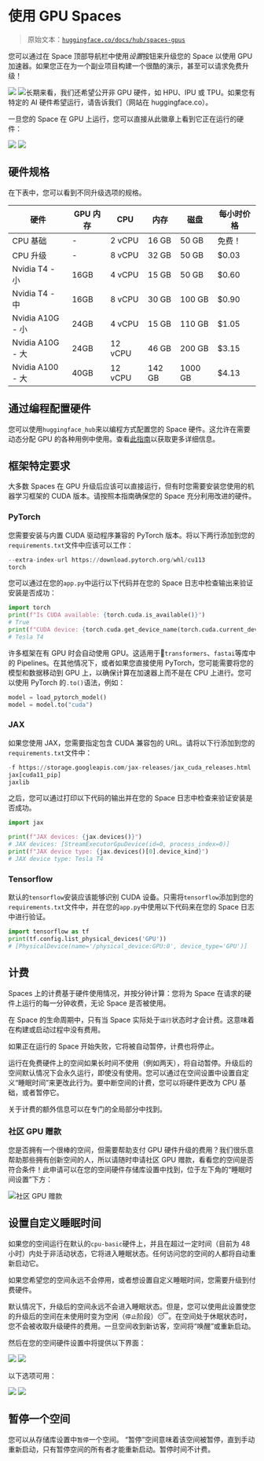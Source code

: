 # 使用 GPU Spaces

> 原始文本：[`huggingface.co/docs/hub/spaces-gpus`](https://huggingface.co/docs/hub/spaces-gpus)

您可以通过在 Space 顶部导航栏中使用*设置*按钮来升级您的 Space 以使用 GPU 加速器。如果您正在为一个副业项目构建一个很酷的演示，甚至可以请求免费升级！

![](img/f250872d73732a4ae6f12dd2dfa240d2.png) ![](img/666b57cb00f4f222cf0073074268799c.png)长期来看，我们还希望公开非 GPU 硬件，如 HPU、IPU 或 TPU。如果您有特定的 AI 硬件希望运行，请告诉我们（网站在 huggingface.co）。

一旦您的 Space 在 GPU 上运行，您可以直接从此徽章上看到它正在运行的硬件：

![](img/68b2c747962ca5143f60782b8531081c.png) ![](img/bb429b5fd1102e9c89033e8c763fb07f.png)

## 硬件规格

在下表中，您可以看到不同升级选项的规格。

| **硬件** | **GPU 内存** | **CPU** | **内存** | **磁盘** | **每小时价格** |
| --- | --- | --- | --- | --- | --- |
| CPU 基础 | - | 2 vCPU | 16 GB | 50 GB | 免费！ |
| CPU 升级 | - | 8 vCPU | 32 GB | 50 GB | $0.03 |
| Nvidia T4 - 小 | 16GB | 4 vCPU | 15 GB | 50 GB | $0.60 |
| Nvidia T4 - 中 | 16GB | 8 vCPU | 30 GB | 100 GB | $0.90 |
| Nvidia A10G - 小 | 24GB | 4 vCPU | 15 GB | 110 GB | $1.05 |
| Nvidia A10G - 大 | 24GB | 12 vCPU | 46 GB | 200 GB | $3.15 |
| Nvidia A100 - 大 | 40GB | 12 vCPU | 142 GB | 1000 GB | $4.13 |

## 通过编程配置硬件

您可以使用`huggingface_hub`来以编程方式配置您的 Space 硬件。这允许在需要动态分配 GPU 的各种用例中使用。查看[此指南](https://huggingface.co/docs/huggingface_hub/main/en/guides/manage_spaces)以获取更多详细信息。

## 框架特定要求

大多数 Spaces 在 GPU 升级后应该可以直接运行，但有时您需要安装您使用的机器学习框架的 CUDA 版本。请按照本指南确保您的 Space 充分利用改进的硬件。

### PyTorch

您需要安装与内置 CUDA 驱动程序兼容的 PyTorch 版本。将以下两行添加到您的`requirements.txt`文件中应该可以工作：

```py
--extra-index-url https://download.pytorch.org/whl/cu113
torch
```

您可以通过在您的`app.py`中运行以下代码并在您的 Space 日志中检查输出来验证安装是否成功：

```py
import torch
print(f"Is CUDA available: {torch.cuda.is_available()}")
# True
print(f"CUDA device: {torch.cuda.get_device_name(torch.cuda.current_device())}")
# Tesla T4
```

许多框架在有 GPU 时会自动使用 GPU。这适用于🤗`transformers`、`fastai`等库中的 Pipelines。在其他情况下，或者如果您直接使用 PyTorch，您可能需要将您的模型和数据移动到 GPU 上，以确保计算在加速器上而不是在 CPU 上进行。您可以使用 PyTorch 的`.to()`语法，例如：

```py
model = load_pytorch_model()
model = model.to("cuda")
```

### JAX

如果您使用 JAX，您需要指定包含 CUDA 兼容包的 URL。请将以下行添加到您的`requirements.txt`文件中：

```py
-f https://storage.googleapis.com/jax-releases/jax_cuda_releases.html
jax[cuda11_pip]
jaxlib
```

之后，您可以通过打印以下代码的输出并在您的 Space 日志中检查来验证安装是否成功。

```py
import jax

print(f"JAX devices: {jax.devices()}")
# JAX devices: [StreamExecutorGpuDevice(id=0, process_index=0)]
print(f"JAX device type: {jax.devices()[0].device_kind}")
# JAX device type: Tesla T4
```

### Tensorflow

默认的`tensorflow`安装应该能够识别 CUDA 设备。只需将`tensorflow`添加到您的`requirements.txt`文件中，并在您的`app.py`中使用以下代码来在您的 Space 日志中进行验证。

```py
import tensorflow as tf
print(tf.config.list_physical_devices('GPU'))
# [PhysicalDevice(name='/physical_device:GPU:0', device_type='GPU')]
```

## 计费

Spaces 上的计费基于硬件使用情况，并按分钟计算：您将为 Space 在请求的硬件上运行的每一分钟收费，无论 Space 是否被使用。

在 Space 的生命周期中，只有当 Space 实际处于`运行`状态时才会计费。这意味着在构建或启动过程中没有费用。

如果正在运行的 Space 开始失败，它将被自动暂停，计费也将停止。

运行在免费硬件上的空间如果长时间不使用（例如两天），将自动暂停。升级后的空间默认情况下会永久运行，即使没有使用。您可以通过在空间设置中设置自定义“睡眠时间”来更改此行为。要中断空间的计费，您可以将硬件更改为 CPU 基础，或者暂停它。

关于计费的额外信息可以在专门的全局部分中找到。

### 社区 GPU 赠款

您是否拥有一个很棒的空间，但需要帮助支付 GPU 硬件升级的费用？我们很乐意帮助那些拥有创新空间的人，所以请随时申请社区 GPU 赠款，看看您的空间是否符合条件！此申请可以在您的空间硬件存储库设置中找到，位于左下角的“睡眠时间设置”下方：

![社区 GPU 赠款](img/53688f2d91512644bb224b818b9a356d.png)

## 设置自定义睡眠时间

如果您的空间运行在默认的`cpu-basic`硬件上，并且在超过一定时间（目前为 48 小时）内处于非活动状态，它将进入睡眠状态。任何访问您的空间的人都将自动重新启动它。

如果您希望您的空间永远不会停用，或者想设置自定义睡眠时间，您需要升级到付费硬件。

默认情况下，升级后的空间永远不会进入睡眠状态。但是，您可以使用此设置使您的升级后的空间在未使用时变为空闲（`停止`阶段）😴。在空间处于休眠状态时，您不会被收取升级硬件的费用。一旦空间收到新访客，空间将“唤醒”或重新启动。

然后在您的空间硬件设置中将提供以下界面：

![](img/13dc5075b8c78365eb0eed9b0def888f.png) ![](img/e279b61cfbb67cbfafc33ca4ee956593.png)

以下选项可用：

![](img/f217013f6a02f28770fef1607f219710.png) ![](img/7bcb6e2518414ad6d4b5fe06c961dcb5.png)

## 暂停一个空间

您可以从存储库设置中`暂停`一个空间。 “暂停”空间意味着该空间被暂停，直到手动重新启动，只有暂停空间的所有者才能重新启动。暂停时间不计费。
